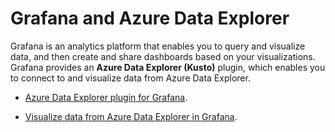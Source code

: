 # Grafana and Azure Data Explorer

Grafana is an analytics platform that enables you to query and visualize data, and then create and share dashboards based on your visualizations.
Grafana provides an **Azure Data Explorer (Kusto)** plugin, which enables you to connect to and visualize data from Azure Data Explorer.

* [Azure Data Explorer plugin for Grafana](https://grafana.com/plugins/grafana-azure-data-explorer-datasource/installation).

* [Visualize data from Azure Data Explorer in Grafana](https://docs.microsoft.com/en-us/azure/data-explorer/grafana).